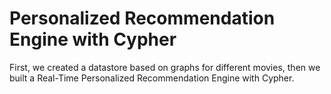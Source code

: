 # Personalized Recommendation Engine with Cypher
First, we created a datastore based on graphs for different movies, then we built a Real-Time Personalized Recommendation Engine with Cypher.
